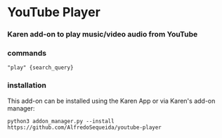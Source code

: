 # YouTube Player

### Karen add-on to play music/video audio from YouTube

### commands

```
"play" {search_query}
```

### installation

This add-on can be installed using the Karen App or via Karen's add-on manager:

```
python3 addon_manager.py --install https://github.com/AlfredoSequeida/youtube-player
```
